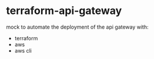 # terraform-api-gateway

mock to automate the deployment of the api gateway with:

- terraform
- aws
- aws cli